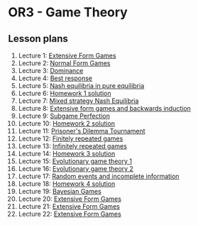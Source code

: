 # OR3 - Game Theory
## Lesson plans

1. Lecture 1: [ Extensive Form Games](./Lesson_Plans/Lesson_01.md)
2. Lecture 2: [ Normal Form Games](./Lesson_Plans/Lesson_02.md)
3. Lecture 3: [ Dominance](./Lesson_Plans/Lesson_03.md)
4. Lecture 4: [ Best response](./Lesson_Plans/Lesson_04.md)
5. Lecture 5: [ Nash equilibria in pure equilibria](./Lesson_Plans/Lesson_05.md)
6. Lecture 6: [ Homework 1 solution](./Lesson_Plans/Lesson_06.md)
7. Lecture 7: [ Mixed strategy Nash Equilibria](./Lesson_Plans/Lesson_07.md)
8. Lecture 8: [ Extensive form games and backwards induction](./Lesson_Plans/Lesson_08.md)
9. Lecture 9: [ Subgame Perfection](./Lesson_Plans/Lesson_09.md)
10. Lecture 10: [ Homework 2 solution](./Lesson_Plans/Lesson_10.md)
11. Lecture 11: [ Prisoner's Dilemma Tournament](./Lesson_Plans/Lesson_11.md)
12. Lecture 12: [ Finitely repeated games](./Lesson_Plans/Lesson_12.md)
13. Lecture 13: [ Infinitely repeated games](./Lesson_Plans/Lesson_13.md)
14. Lecture 14: [ Homework 3 solution](./Lesson_Plans/Lesson_14.md)
15. Lecture 15: [ Evolutionary game theory 1](./Lesson_Plans/Lesson_15.md)
16. Lecture 16: [ Evolutionary game theory 2](./Lesson_Plans/Lesson_16.md)
17. Lecture 17: [ Random events and incomplete information](./Lesson_Plans/Lesson_17.md)
18. Lecture 18: [ Homework 4 solution](./Lesson_Plans/Lesson_18.md)
19. Lecture 19: [ Bayesian Games](./Lesson_Plans/Lesson_19.md)
20. Lecture 20: [ Extensive Form Games](./Lesson_Plans/Lesson_20.md)
21. Lecture 21: [ Extensive Form Games](./Lesson_Plans/Lesson_21.md)
22. Lecture 22: [ Extensive Form Games](./Lesson_Plans/Lesson_22.md)